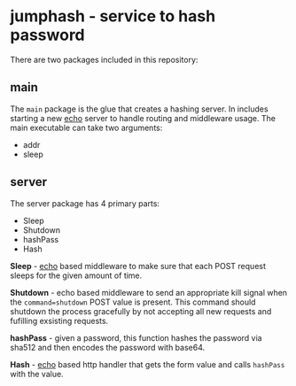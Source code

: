 jumphash - service to hash password
===================================
There are two packages included in this repository:

main
----
The `main` package is the glue that creates a hashing server. In includes starting a new [echo](https://github.com/labstack/echo) server to handle routing
and middleware usage. The main executable can take two arguments:

* addr
* sleep

server
------
The server package has 4 primary parts:

* Sleep
* Shutdown
* hashPass
* Hash


**Sleep** - [echo](https://github.com/labstack/echo) based middleware to make sure that each POST request sleeps for the given amount of time.

**Shutdown** - echo based middleware to send an appropriate kill signal when the `command=shutdown` POST value is present. This command should shutdown the process gracefully by not accepting all new requests and fufilling exsisting requests.

**hashPass** - given a password, this function hashes the password via sha512 and then encodes the password with base64.

**Hash** - [echo](https://github.com/labstack/echo) based http handler that gets the form value and calls `hashPass` with the value.
